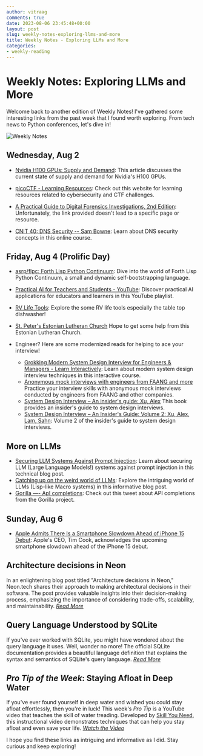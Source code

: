 ```yaml
---
author: vitraag
comments: true
date: 2023-08-06 23:45:48+00:00
layout: post
slug: weekly-notes-exploring-llms-and-more
title: Weekly Notes - Exploring LLMs and More
categories:
- weekly-reading
---
```

# Weekly Notes: Exploring LLMs and More

Welcome back to another edition of Weekly Notes! I've gathered some interesting links from the past week that I found worth exploring. From tech news to Python conferences, let's dive in!

![Weekly Notes](https://images.unsplash.com/photo-1544716278-e513176f20b5?ixlib=rb-4.0.3&ixid=M3wxMjA3fDB8MHxwaG90by1wYWdlfHx8fGVufDB8fHx8fA%3D%3D)

## Wednesday, Aug 2

- [Nvidia H100 GPUs: Supply and Demand](https://gpus.llm-utils.org/nvidia-h100-gpus-supply-and-demand/): This article discusses the current state of supply and demand for Nvidia's H100 GPUs.

- [picoCTF - Learning Resources](https://picoctf.org/resources.html): Check out this website for learning resources related to cybersecurity and CTF challenges.

- [A Practical Guide to Digital Forensics Investigations, 2nd Edition](None): Unfortunately, the link provided doesn't lead to a specific page or resource.

- [CNIT 40: DNS Security -- Sam Bowne](https://samsclass.info/40/40_Sum23.shtml): Learn about DNS security concepts in this online course.

## Friday, Aug 4 (Prolific Day)

- [asrp/flpc: Forth Lisp Python Continuum](https://github.com/asrp/flpc): Dive into the world of Forth Lisp Python Continuum, a small and dynamic self-bootstrapping language.

- [Practical AI for Teachers and Students - YouTube](https://www.youtube.com/playlist?list=PLwRdpYzPkkn302_rL5RrXvQE8j0jLP02j): Discover practical AI applications for educators and learners in this YouTube playlist.

- [RV Life Tools](https://linktr.ee/simply.scenic): Explore the some RV life tools especially the table top dishwasher!

- [St. Peter's Estonian Lutheran Church](https://www.facebook.com/peetrikirikvan/about) Hope to get some help from this Estonian Lutheran Church.

- Engineer? Here are some modernized reads for helping to ace your interview!
    - [Grokking Modern System Design Interview for Engineers & Managers - Learn Interactively](https://www.educative.io/courses/grokking-modern-system-design-interview-for-engineers-managers): Learn about modern system design interview techniques in this interactive course.
    - [Anonymous mock interviews with engineers from FAANG and more](https://interviewing.io/) Practice your interview skills with anonymous mock interviews conducted by engineers from FAANG and other companies.
    - [System Design Interview – An insider's guide: Xu, Alex](https://www.amazon.com/dp/B08CMF2CQF/ref=cm_sw_r_awdo_EKFZBH6MR5DYMQPY5BA6) This book provides an insider's guide to system design interviews.
    - [System Design Interview – An Insider's Guide: Volume 2: Xu, Alex, Lam, Sahn](https://www.amazon.com/dp/1736049119/ref=cm_sw_r_awdo_B7SXT0NY1BB0GQ9M7PXY): Volume 2 of the insider's guide to system design interviews.

## More on LLMs
- [Securing LLM Systems Against Prompt Injection](https://developer.nvidia.com/blog/securing-llm-systems-against-prompt-injection/): Learn about securing LLM (Large Language Models!) systems against prompt injection in this technical blog post.
- [Catching up on the weird world of LLMs](https://simonwillison.net/2023/Aug/3/weird-world-of-llms/): Explore the intriguing world of LLMs (Lisp-like Macro systems) in this informative blog post.
- [Gorilla —- ApI completions](https://twitter.com/svpino/status/1684967719504945321?s=12&t=eKlUFsAeUsm0H4Ny_spTBw): Check out this tweet about API completions from the Gorilla project.

## Sunday, Aug 6
- [Apple Admits There Is a Smartphone Slowdown Ahead of iPhone 15 Debut](https://www.bloomberg.com/news/newsletters/2023-08-06/apple-iphone-15-comes-amid-us-sales-slowdown-tim-cook-q3-earnings-comments-lkzfs14u): Apple's CEO, Tim Cook, acknowledges the upcoming smartphone slowdown ahead of the iPhone 15 debut.

## Architecture decisions in Neon
In an enlightening blog post titled "Architecture decisions in Neon," Neon.tech shares their approach to making architectural decisions in their software. The post provides valuable insights into their decision-making process, emphasizing the importance of considering trade-offs, scalability, and maintainability. [_Read More_](https://neon.tech/blog/architecture-decisions-in-neon#fn-3)

## Query Language Understood by SQLite
If you've ever worked with SQLite, you might have wondered about the query language it uses. Well, wonder no more! The official SQLite documentation provides a beautiful language definition that explains the syntax and semantics of SQLite's query language. [_Read More_](https://www.sqlite.org/lang.html)

## *Pro Tip of the Week*: Staying Afloat in Deep Water
If you've ever found yourself in deep water and wished you could stay afloat effortlessly, then you're in luck! This week's *Pro Tip* is a YouTube video that teaches the skill of water treading. Developed by [Skill You Need](https://skillsyouneed.com), this instructional video demonstrates techniques that can help you stay afloat and even save your life. [_Watch the Video_](https://m.youtube.com/watch?v=btm5k5Sh-LY&feature=youtu.be)

I hope you find these links as intriguing and informative as I did. Stay curious and keep exploring!